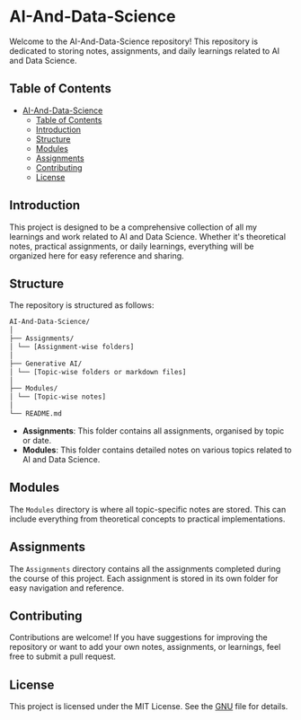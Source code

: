 # AI-And-Data-Science

Welcome to the AI-And-Data-Science repository! This repository is dedicated to storing notes, assignments, and daily learnings related to AI and Data Science.

## Table of Contents

- [AI-And-Data-Science](#ai-and-data-science)
  - [Table of Contents](#table-of-contents)
  - [Introduction](#introduction)
  - [Structure](#structure)
  - [Modules](#modules)
  - [Assignments](#assignments)
  - [Contributing](#contributing)
  - [License](#license)

## Introduction

This project is designed to be a comprehensive collection of all my learnings and work related to AI and Data Science. Whether it's theoretical notes, practical assignments, or daily learnings, everything will be organized here for easy reference and sharing.

## Structure

The repository is structured as follows:

```txt
AI-And-Data-Science/
│
├── Assignments/
│ └── [Assignment-wise folders]
│
├── Generative AI/
│ └── [Topic-wise folders or markdown files]
│
├── Modules/
│ └── [Topic-wise notes]
│
└── README.md

```

- **Assignments**: This folder contains all assignments, organised by topic or date.
- **Modules**: This folder contains detailed notes on various topics related to AI and Data Science.

## Modules

The `Modules` directory is where all topic-specific notes are stored. This can include everything from theoretical concepts to practical implementations.

## Assignments

The `Assignments` directory contains all the assignments completed during the course of this project. Each assignment is stored in its own folder for easy navigation and reference.

## Contributing

Contributions are welcome! If you have suggestions for improving the repository or want to add your own notes, assignments, or learnings, feel free to submit a pull request.

## License

This project is licensed under the MIT License. See the [GNU](LICENSE) file for details.

